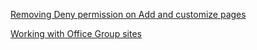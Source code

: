 [Removing Deny permission on Add and customize pages](https://www.infowisesolutions.com/documentation/?ID=253)

[Working with Office Group sites](https://www.infowisesolutions.com/blog/working-with-office-group-sites)

